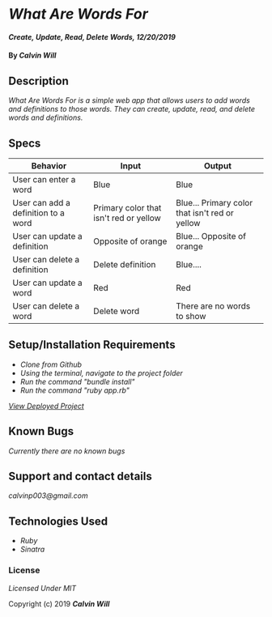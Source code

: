 # _What Are Words For_

#### _Create, Update, Read, Delete Words, 12/20/2019_

#### By _**Calvin Will**_

## Description

_What Are Words For is a simple web app that allows users to add words and definitions to those words. They can create, update, read, and delete words and definitions._

## Specs
| Behavior  | Input  | Output  |
|---|---|---|
| User can enter a word | Blue  | Blue  |
| User can add a definition to a word | Primary color that isn't red or yellow  | Blue... Primary color that isn't red or yellow  |
| User can update a definition  | Opposite of orange  | Blue... Opposite of orange  |
|  User can delete a definition | Delete definition  | Blue....  |
|  User can update a word | Red  | Red  |
|  User can delete a word | Delete word  | There are no words to show  |

## Setup/Installation Requirements

* _Clone from Github_
* _Using the terminal, navigate to the project folder_
* _Run the command "bundle install"_
* _Run the command "ruby app.rb"_



[_View Deployed Project_](https://safe-headland-20794.herokuapp.com/)

## Known Bugs

_Currently there are no known bugs_

## Support and contact details

_calvinp003@gmail.com_

## Technologies Used
* _Ruby_
* _Sinatra_
### License

*Licensed Under MIT*

Copyright (c) 2019 **_Calvin Will_**
